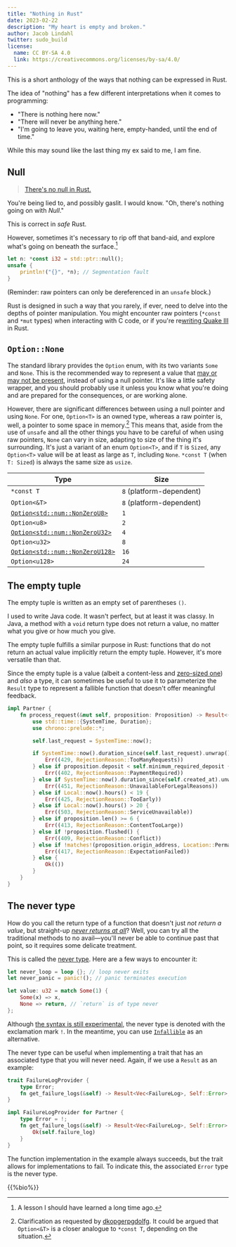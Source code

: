 ```yaml
---
title: "Nothing in Rust"
date: 2023-02-22
description: "My heart is empty and broken."
author: Jacob Lindahl
twitter: sudo_build
license:
  name: CC BY-SA 4.0
  link: https://creativecommons.org/licenses/by-sa/4.0/
---
```


This is a short anthology of the ways that nothing can be expressed in Rust.

The idea of "nothing" has a few different interpretations when it comes to programming:

- "There is nothing here now."
- "There will never be anything here."
- "I'm going to leave you, waiting here, empty-handed, until the end of time."

While this may sound like the last thing my ex said to me, I am fine.

## Null

> [There's no null in Rust.](https://www.youtube.com/watch?v=p9fLLl339iE)

You're being lied to, and possibly gaslit. I would know. "Oh, there's nothing going on with _Null_."

This is correct in _safe_ Rust.

However, sometimes it's necessary to rip off that band-aid, and explore what's going on beneath the surface.[^bandaid]

[^bandaid]: A lesson I should have learned a long time ago.

```rust
let n: *const i32 = std::ptr::null();
unsafe {
    println!("{}", *n); // Segmentation fault
}
```

(Reminder: raw pointers can only be dereferenced in an `unsafe` block.)

Rust is designed in such a way that you rarely, if ever, need to delve into the depths of pointer manipulation. You might encounter raw pointers (`*const` and `*mut` types) when interacting with C code, or if you're re[writing Quake III](https://www.youtube.com/watch?v=p8u_k2LIZyo) in Rust.

## `Option::None`

The standard library provides the `Option` enum, with its two variants `Some` and `None`. This is the recommended way to represent a value that [may or may not be present](https://www.youtube.com/watch?v=CyxnkPOMfyQ), instead of using a null pointer. It's like a little safety wrapper, and you should probably use it unless you know what you're doing and are prepared for the consequences, or are working alone.

However, there are significant differences between using a null pointer and using `None`. For one, `Option<T>` is an owned type, whereas a raw pointer is, well, a pointer to some space in memory.[^pointer_not_owned] This means that, aside from the use of `unsafe` and all the other things you have to be careful of when using raw pointers, `None` can vary in size, adapting to size of the thing it's surrounding. It's just a variant of an enum `Option<T>`, and if `T` is `Sized`, any `Option<T>` value will be at least as large as `T`, including `None`. `*const T` (when `T: Sized`) is always the same size as `usize`.

[^pointer_not_owned]: Clarification as requested by [dkopgerpgdolfg](https://old.reddit.com/r/rust/comments/118tzzu/nothing_in_rust/j9j57n7/). It could be argued that `Option<&T>` is a closer analogue to `*const T`, depending on the situation.

| Type                                                                                         | Size                     |
| -------------------------------------------------------------------------------------------- | ------------------------ |
| `*const T`                                                                                   | `8` (platform-dependent) |
| `Option<&T>`                                                                                 | `8` (platform-dependent) |
| [`Option<std::num::NonZeroU8>`](https://doc.rust-lang.org/std/num/struct.NonZeroU8.html)     | `1`                      |
| `Option<u8>`                                                                                 | `2`                      |
| [`Option<std::num::NonZeroU32>`](https://doc.rust-lang.org/std/num/struct.NonZeroU32.html)   | `4`                      |
| `Option<u32>`                                                                                | `8`                      |
| [`Option<std::num::NonZeroU128>`](https://doc.rust-lang.org/std/num/struct.NonZeroU128.html) | `16`                     |
| `Option<u128>`                                                                               | `24`                     |

## The empty tuple

The empty tuple is written as an empty set of parentheses `()`.

I used to write Java code. It wasn't perfect, but at least it was classy. In Java, a method with a `void` return type does not return a value, no matter what you give or how much you give.

The empty tuple fulfills a similar purpose in Rust: functions that do not return an actual value implicitly return the empty tuple. However, it's more versatile than that.

Since the empty tuple is a value (albeit a content-less and [zero-sized one](https://doc.rust-lang.org/nomicon/exotic-sizes.html#zero-sized-types-zsts)) and _also_ a type, it can sometimes be useful to use it to parameterize the `Result` type to represent a fallible function that doesn't offer meaningful feedback.

```rust
impl Partner {
    fn process_request(&mut self, proposition: Proposition) -> Result<(), (u32, RejectionReason)> {
        use std::time::{SystemTime, Duration};
        use chrono::prelude::*;

        self.last_request = SystemTime::now();

        if SystemTime::now().duration_since(self.last_request).unwrap() < Duration::from_secs(60 * 60 * 24 * 7) {
            Err((429, RejectionReason::TooManyRequests))
        } else if proposition.deposit < self.minimum_required_deposit {
            Err((402, RejectionReason::PaymentRequired))
        } else if SystemTime::now().duration_since(self.created_at).unwrap() < Duration::from_secs(60 * 60 * 24 * 366 * 18) {
            Err((451, RejectionReason::UnavailableForLegalReasons))
        } else if Local::now().hours() < 19 {
            Err((425, RejectionReason::TooEarly))
        } else if Local::now().hours() > 20 {
            Err((503, RejectionReason::ServiceUnavailable))
        } else if proposition.len() >= 6 {
            Err((413, RejectionReason::ContentTooLarge))
        } else if !proposition.flushed() {
            Err((409, RejectionReason::Conflict))
        } else if !matches!(proposition.origin_address, Location::Permanent(..)) {
            Err((417, RejectionReason::ExpectationFailed))
        } else {
            Ok(())
        }
    }
}
```

## The never type

How do you call the return type of a function that doesn't just _not return a value_, but straight-up [_never returns at all_](https://www.youtube.com/watch?v=dQw4w9WgXcQ)? Well, you can try all the traditional methods to no avail&mdash;you'll never be able to continue past that point, so it requires some delicate treatment.

This is called the [never type](https://en.wikipedia.org/wiki/Bottom_type). Here are a few ways to encounter it:

```rust
let never_loop = loop {}; // loop never exits
let never_panic = panic!(); // panic terminates execution

let value: u32 = match Some(1) {
    Some(x) => x,
    None => return, // `return` is of type never
};
```

Although [the syntax is still experimental](https://doc.rust-lang.org/std/primitive.never.html), the never type is denoted with the exclamation mark `!`. In the meantime, you can use [`Infallible`](https://doc.rust-lang.org/std/convert/enum.Infallible.html) as an alternative.

The never type can be useful when implementing a trait that has an associated type that you will never need. Again, if we use a `Result` as an example:

```rust
trait FailureLogProvider {
    type Error;
    fn get_failure_logs(&self) -> Result<Vec<FailureLog>, Self::Error>;
}

impl FailureLogProvider for Partner {
    type Error = !;
    fn get_failure_logs(&self) -> Result<Vec<FailureLog>, Self::Error> {
        Ok(self.failure_log)
    }
}
```

The function implementation in the example always succeeds, but the trait allows for implementations to fail. To indicate this, the associated `Error` type is the never type.

{{%bio%}}
